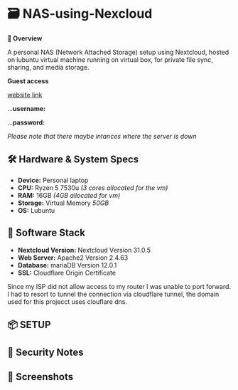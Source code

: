 # 🗃️ NAS-using-Nexcloud
**📌 Overview**

  A personal NAS (Network Attached Storage) setup using Nextcloud, hosted on lubuntu virtual machine running on virtual box, for private file sync, sharing, and media storage.

**Guest access**

  [website link](cloud.jaysun.site)
  
  ...**username:**
  
  ...**password:**
  
  _Please note that there maybe intances where the server is down_

## 🛠️ Hardware & System Specs
  - **Device:** Personal laptop 
  - **CPU:** Ryzen 5 7530u _(3 cores allocated for the vm)_
  - **RAM:** 16GB _(4GB allocated for vm)_
  - **Storage:** Virtual Memory _50GB_
  - **OS:** Lubuntu

## 🧰 Software Stack
  - **Nextcloud Version:** Nextcloud Version 31.0.5
  - **Web Server:** Apache2 Version 2.4.63
  - **Database:** mariaDB Version 12.0.1
  - **SSL:** Cloudflare Origin Certificate

Since my ISP did not allow access to my router I was unable to port forward. I had to resort to tunnel the connection via cloudflare tunnel, the domain used for this projecct uses clouflare dns.


## 📦 SETUP



## 🔐 Security Notes

## 📸 Screenshots 
